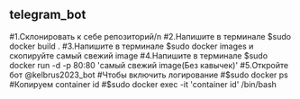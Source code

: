 ## telegram_bot
#1.Склонировать к себе репозиторий/n
#2.Напишите в терминале $sudo docker build .
#3.Напишите в терминале $sudo docker images 
и скопируйте самый свежий image
#4.Напишите в терминале $sudo docker run -d -p 80:80 'самый свежий image(Без кавычек)'
#5.Откройте бот @kelbrus2023_bot
#Чтобы включить логирование
#$sudo docker ps
#Копируем container id
#$sudo docker exec -it 'container id' /bin/bash
